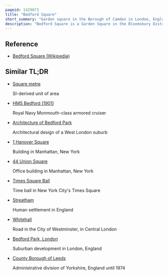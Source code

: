 ```yaml
---
pageid: 1429873
title: "Bedford Square"
short_summary: "Garden square in the Borough of Camden in London, England"
description: "Bedford Square is a Garden Square in the Bloomsbury District of the Borough of Camden in London England."
---
```


## Reference

- [Bedford Square (Wikipedia)](https://en.wikipedia.org/?curid=1429873)

## Similar TL;DR

- [Square metre](/tldr/en/square-metre)

  SI-derived unit of area

- [HMS Bedford (1901)](/tldr/en/hms-bedford-1901)

  Royal Navy Monmouth-class armored cruiser

- [Architecture of Bedford Park](/tldr/en/architecture-of-bedford-park)

  Architectural design of a West London suburb

- [1 Hanover Square](/tldr/en/1-hanover-square)

  Building in Manhattan, New York

- [44 Union Square](/tldr/en/44-union-square)

  Office building in Manhattan, New York

- [Times Square Ball](/tldr/en/times-square-ball)

  Time ball in New York City's Times Square

- [Streatham](/tldr/en/streatham)

  Human settlement in England

- [Whitehall](/tldr/en/whitehall)

  Road in the City of Westminster, in Central London

- [Bedford Park, London](/tldr/en/bedford-park-london)

  Suburban development in London, England

- [County Borough of Leeds](/tldr/en/county-borough-of-leeds)

  Administrative division of Yorkshire, England until 1974
